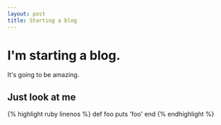 ```yaml
---
layout: post
title: Starting a blog
---
```


# I'm starting a blog.

It's going to be amazing.

## Just look at me

{% highlight ruby linenos %}
    def foo
      puts 'foo'
    end
{% endhighlight %}

